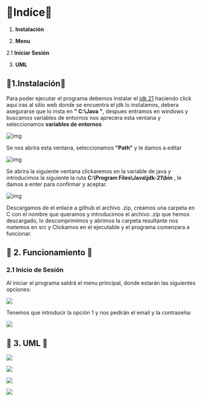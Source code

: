
# :book:**Indíce**:book:

  

1.  **Instalación**

2.  **Menu**

2.1 **Iniciar Sesión** 

3. **UML**
  
## :memo:**1.Instalación**:memo:

  

Para poder ejecutar el programa debemos instalar el [jdk 21](https://www.oracle.com/es/java/technologies/downloads/#java21) haciendo click aqui iras al sitio web donde se encuentra el jdk lo instalamos, debera asegurarse que lo insta en **" C:\Java "**, despues entramos en windows y buscamos variables de entornos nos aprecera esta ventana y seleccionamos **variables de entornos**

  

![img](https://cdn.discordapp.com/attachments/1026233960335941692/1051938612482158683/image.png)

  
  
  

Se nos abrira esta ventana, seleccionamos **"Path"** y le damos a editar

  

![img](https://cdn.discordapp.com/attachments/1026233960335941692/1051938408097927248/Captura_de_pantalla_2022-12-12_200621.png)

  
  
  

Se abrira la siguiente ventana clickaremos en la variable de java y introducimos la siguiente la ruta **C:\Program Files\Java\jdk-21\bin** , le damos a enter para confirmar y aceptar.

  

![img](https://cdn.discordapp.com/attachments/1026233960335941692/1051939288725598298/image.png)

  
  
  

Descargamos de el enlace a github el archivo .zip, creamos una carpeta en C con el nombre que queramos y introducimos el archivo .zip que hemos descargado, lo descomprimimos y abrimos la carpeta resultante nos metemos en src y Clickamos en el ejecutable y el programa comenzara a funcionar.
  

## :memo: **2. Funcionamiento** :memo:

  

### **2.1 Inicio de Sesión**


  Al iniciar el programa saldrá el menu principal, donde estarán las siguientes opciones:

![](https://cdn.discordapp.com/attachments/1158081061205577768/1193678395339456602/image.png?ex=65ad96a2&is=659b21a2&hm=06fa7da7e1b9cc3f8502bf36b483335bedcc4374ac6612ebf357c11d4b4e12ab&)
  
Tenemos que introducir la opción 1 y nos pedirán el email y la contraseña:

![](https://cdn.discordapp.com/attachments/1158081061205577768/1193680143802175639/image.png?ex=65ad9843&is=659b2343&hm=a16502b2e6d9f03ff71fd9206e31d7ba744b040ee8d374c1c6ba5ffae800f920&)


## :memo: **3. UML** :memo:

![](https://cdn.discordapp.com/attachments/1181302404591915140/1193699173665607760/image.png?ex=65ada9fc&is=659b34fc&hm=4e28dc4afc82d89fdb231c85116129bf922c18e06020a436f4f1b817d3f88ce3&)

![](https://cdn.discordapp.com/attachments/1181302404591915140/1193699601350410412/image.png?ex=65adaa62&is=659b3562&hm=b6bc0fadfc6d1cedeefac76cc724d88632ff5afc15d8690975b8ed5a63331f6a&)

![](https://cdn.discordapp.com/attachments/1181302404591915140/1193699807840190475/image.png?ex=65adaa94&is=659b3594&hm=f0375a1cded0f589608fd4707a931a93d2ba06d9474b5c72f9bcbe5395ad1319&)

![](https://cdn.discordapp.com/attachments/1181302404591915140/1193702716531290202/image.png?ex=65adad49&is=659b3849&hm=b1ad493ef745afae0ac2e8c9b24f72f5171a9012f2da02cbf1f8c9473d56fb81&)


